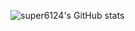 ![super6124's GitHub stats](https://github-readme-stats.vercel.app/api?username=super6124&show_icons=true&theme=dark)
